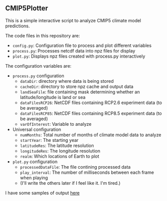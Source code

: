 ## CMIP5Plotter

This is a simple interactive script to analyze CMIP5 climate model predictions.

The code files in this repository are:
* `config.py`: Configuration file to process and plot different variables
* `process.py`: Processes netcdf data into npz files for display
* `plot.py`: Displays npz files created with process.py interactively

The configuration variables are:
* `process.py` configuration
	* `dataDir`: directory where data is being stored
	* `cacheDir`: directory to store npz cache and output data
	* `landSeaFile`: file containing mask determining whether an latitude/longitude is land or sea
	* `dataFilesRCP26`: NetCDF files containing RCP2.6 experiment data (to be averaged)
	* `dataFilesRCP85`: NetCDF files containing RCP8.5 experiment data (to be averaged)
	* `varOfInterest`: Variable to analyze
* Universal configuration
	* `numMonths`: Total number of months of climate model data to analyze
	* `startYear`: The starting year
	* `latitudeRes`: The latitude resolution
	* `longitudeRes`: The longitude resolution
	* `realm`: Which locations of Earth to plot
* `plot.py` configuration
	* `processedDataFile`: The file contining processed data
	* `play_interval`: The number of milliseconds between each frame when playing
	* (I'll write the others later if I feel like it. I'm tired.)

I have some samples of output [here](https://www.youtube.com/playlist?list=PL7GupXZGoKA5plnPKsafQPI9tUJp5zIOU)
